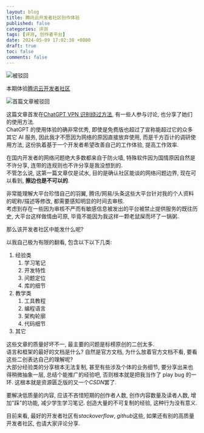 ```yaml
---
layout: blog
title: 腾讯云开发者社区创作体验
published: false
categories: 评测
tags: [评测, 创作者平台]
date: 2024-05-09 17:02:38 +0800
draft: true
toc: false
comments: false
---
```


![被驳回](https://s2.loli.net/2024/05/09/lm4DodQzNIiAFOn.png)

本期体验[腾讯云开发者社区](https://cloud.tencent.com/developer)

![首篇文章被驳回](https://s2.loli.net/2024/05/09/RXHvyifBMmznSAs.png)

这篇文章首发在[ChatGPT VPN 识别绕过方法](https://www.v2ex.com/t/1039074), 有一些人参与讨论, 也分享了她们的使用方法.  
ChatGPT 的使用体验的确非常优秀, 即使是免费版也超过了宣称能超过它的众多其它 AI 服务, 因此我才不愿因为网络的原因直接放弃使用, 而是千方百计的调研使用方法, 这份执着基于一个开发者希望改善自己的工作体验, 提高工作效率.

在国内开发者的网络问题绝大多数都来自于防火墙, 特殊软件因为国情原因自然是不许分享, 连带的连规则也不许分享是我没想到的.  
不管怎么说, 这第一篇文章仅是试水, 目的是确认社区能谈的网络问题边界, 现在可以看到, **擦边也是不可以的**.

非常能理解大平台珍惜自己的羽翼, 腾讯/网易/头条这些大平台针对我的个人资料的昵称/描述等修改, 都需要感知明显的时间去审核.  
考虑到存在一些因为审核不严而有敏感信息被发出的平台被禁止提供服务的既往历史, 大平台这样做情由可原, 毕竟不能因为我这样一颗老鼠屎而坏了一锅粥.

那么该开发者社区中能发什么呢?

以我自己极为有限的翻看, 包含以下以下几类:

1. 经验类
   1. 学习笔记
   1. 开发特性
   1. 问题定位
   1. 库的细节
1. 教学类
   1. 工具教程
   1. 编程语言
   1. 架构轮廓
   1. 代码细节
1. 其它

这些文章的质量好坏不一, 最主要的问题是标榜原创的二创太多.  
语言和框架的最好的文档是什么? 自然是官方文档, 为什么放着官方文档不看, 要看这些二创表达自己的理解呢?  
大部分经验类的分享根本无法复制, 甚至有些涉及个体的业务细节, 要分享出来也得稍微抽象一层, 总结个能推广的经验吧, 否则根本就是把我当作了 play bug 的一环. 这根本就是资源匮乏版的又一个*CSDN*罢了.

要解决低质量的内容, 应该不吝惜短期的创作者人数, 创作内容数量及读者人数, 增加"踩"的功能, 减少学生学习笔记. 创造大量的不可复制的经验, 这种行为没有意义.

目前来看, 最好的开发者社区有*stackoverflow*, *github*这些, 如果还有别的高质量开发者社区, 也请大家评论分享.
